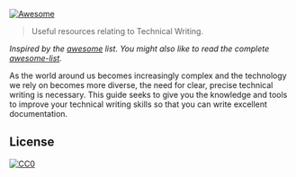 [![Awesome](https://cdn.rawgit.com/sindresorhus/awesome/d7305f38d29fed78fa85652e3a63e154dd8e8829/media/badge.svg)](https://github.com/sindresorhus/awesome)

> Useful resources relating to Technical Writing. 

*Inspired by the [awesome](https://github.com/sindresorhus/awesome) list. You might also like to read the complete [awesome-list](https://github.com/sindresorhus/awesome).*

As the world around us becomes increasingly complex and the technology we rely on becomes more diverse, the need for clear, precise technical writing is necessary. This guide seeks to give you the knowledge and tools to improve your technical writing skills so that you can write excellent documentation. 

## License

[![CC0](http://mirrors.creativecommons.org/presskit/buttons/88x31/svg/cc-zero.svg)](https://creativecommons.org/publicdomain/zero/1.0/)

